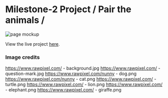 # Milestone-2 Project / Pair the animals /

![page mockup](/assets/images/mockup-ffgym.png)

View the live project [here](https://syler11.github.io/MS2-Matching-Game/).


### Image credits
https://www.rawpixel.com/ - background.jpg
https://www.rawpixel.com/ - question-mark.jpg
https://www.rawpixel.com/nunny - dog.png
https://www.rawpixel.com/nunny - cat.png
https://www.rawpixel.com/ - turtle.png
https://www.rawpixel.com/ - lion.png
https://www.rawpixel.com/ - elephant.png
https://www.rawpixel.com/ - giraffe.png